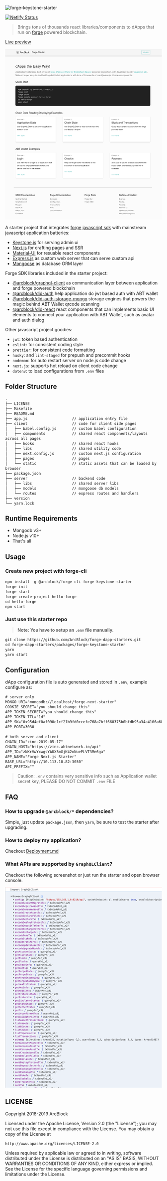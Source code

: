 ![forge-keystone-starter](https://www.arcblock.io/.netlify/functions/badge/?text=forge-keystone-starter)

[![Netlify Status](https://api.netlify.com/api/v1/badges/e0c63e91-97b5-45df-95d1-1bad86153559/deploy-status)](https://app.netlify.com/sites/forge-next-starter/deploys)

> Brings tons of thousands react libraries/components to dApps that run on [forge](https://www.arcblock.io/en/forge-sdk) powered blockchain.

[Live preview](https://forge-keystone-starter.netlify.com/)

![](./docs/starter-home.png)

A starter project that integrates [forge](https://docs.arcblock.io/forge/latest/) [javascript sdk](https://docs.arcblock.io/forge/latest/sdk/javascript.html) with mainstream javascript application batteries:

- [Keystone.js](https://keystonejs.org/) for serving admin ui
- [Next.js](https://nextjs.org/) for crafting pages and SSR
- [Material-UI](https://material-ui.com/) for resuable react components
- [Express.js](http://expressjs.com/) as custom web server that can serve custom api
- [Mongoose](https://mongoosejs.com/) as database ORM layer

Forge SDK libraries included in the starter project:

- [@arcblock/graphql-client](https://www.npmjs.com/package/@arcblock/graphql-client) as communication layer between application and forge powered blockchain
- [@arcblock/did-auth](https://www.npmjs.com/package/@arcblock/did-auth) help application do jwt based auth with ABT wallet
- [@arcblock/did-auth-storage-mongo](https://www.npmjs.com/package/@arcblock/did-auth-storage-mongo) storage engines that powers the magic behind ABT Wallet qrcode scanning
- [@arcblock/did-react](https://www.npmjs.com/package/@arcblock/did-react) react components that can implements basic UI elements to connect your application with ABT Wallet, such as avatar and auth dialog

Other javascript project goodies:

- `jwt`: token based authentication
- `eslint`: for consistent coding style
- `prettier`: for consistent code formatting
- `husky`: and `lint-staged` for prepush and precommit hooks
- `nodemon`: for auto restart server on node.js code change
- `next.js`: supports hot reload on client code change
- `dotenv`: to load configurations from `.env` files

## Folder Structure

```terminal
.
├── LICENSE
├── Makefile
├── README.md
├── app.js                    // application entry file
├── client                    // code for client side pages
│   ├── babel.config.js       // custom babel configuration
│   ├── components            // shared react components/layouts across all pages
│   ├── hooks                 // shared react hooks
│   ├── libs                  // shared utility code
│   ├── next.config.js        // custom next.js configuration
│   ├── pages                 // pages
│   └── static                // static assets that can be loaded by browser
├── package.json
├── server                    // backend code
│   ├── libs                  // shared server libs
│   ├── models                // mongoose db models
│   └── routes                // express routes and handlers
├── version
└── yarn.lock
```

## Runtime Requirements

- Mongodb v3+
- Node.js v10+
- That's all

## Usage

### Create new project with forge-cli

```terminal
npm install -g @arcblock/forge-cli forge-keystone-starter
forge init
forge start
forge create-project hello-forge
cd hello-forge
npm start
```

### Just use this starter repo

> **Note: You have to setup an `.env` file manually.**

```terminal
git clone https://github.com/ArcBlock/forge-dapp-starters.git
cd forge-dapp-starters/packages/forge-keystone-starter
yarn
yarn start
```

## Configuration

dApp configuration file is auto generated and stored in `.env`, example configure as:

```text
# server only
MONGO_URI="mongodb://localhost/forge-next-starter"
COOKIE_SECRET="you_should_change_this"
APP_TOKEN_SECRET="you_should_change_this"
APP_TOKEN_TTL="1d"
APP_SK="0x95d4ef0af090e1cf21b9fd0ccefe768a7bff660375b0bfdb95a34a4106a68bf7f7995a7066cd1171b4e963f2b36de17eb642c4145d58733cfa9b03a11bb5f11e"
APP_PORT=3030

# both server and client
CHAIN_ID="zinc-2019-05-17"
CHAIN_HOST="https://zinc.abtnetwork.io/api"
APP_ID="zNKrVwYxwgsYAUX3mGjK42oNuePLVT3Me6ga"
APP_NAME="Forge Next.js Starter"
BASE_URL="http://10.113.10.82:3030"
API_PREFIX=""
```

> Caution: `.env` contains very sensitive info such as Application wallet secret key, PLEASE DO NOT COMMIT `.env` FILE

## FAQ

### How to upgrade `@arcblock/*` dependencies?

Simple, just update `package.json`, then `yarn`, be sure to test the starter after upgrading.

### How to deploy my application?

Checkout [Deployment.md](./docs/deployment.md)

### What APIs are supported by `GraphQLClient`?

Checkout the following screenshot or just run the starter and open browser console.

![](./docs/api-list.png)

## LICENSE

Copyright 2018-2019 ArcBlock

Licensed under the Apache License, Version 2.0 (the "License");
you may not use this file except in compliance with the License.
You may obtain a copy of the License at

    http://www.apache.org/licenses/LICENSE-2.0

Unless required by applicable law or agreed to in writing, software
distributed under the License is distributed on an "AS IS" BASIS,
WITHOUT WARRANTIES OR CONDITIONS OF ANY KIND, either express or implied.
See the License for the specific language governing permissions and
limitations under the License.
